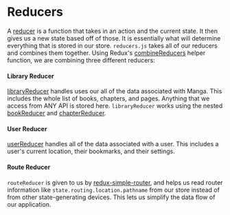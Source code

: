 Reducers
==========

A [reducer](http://rackt.org/redux/docs/basics/Reducers.html) is a function that takes in an action and the current state. It then gives us a new state based off of those. It is essentially what will determine everything that is stored in our store.  `reducers.js` takes all of our reducers and combines them together. Using Redux's [combineReducers](http://rackt.org/redux/docs/api/combineReducers.html) helper function, we are combining three different reducers:


#### Library Reducer
[libraryReducer](./libraryReducer) handles uses our all of the data associated with Manga. This includes the whole list of books, chapters, and pages. Anything that we access from ANY API is stored here. `libraryReducer` works using the nested [bookReducer](./bookReducer) and [chapterReducer](./chapterReducer).

#### User Reducer
[userReducer](./userReducer) handles all of the data associated with a user. This includes a user's current location, their bookmarks, and their settings.

#### Route Reducer
`routeReducer` is given to us by [redux-simple-router](https://github.com/rackt/react-router-redux), and helps us read router information like `state.routing.location.pathname` from our store instead of from other state-generating devices. This lets us simplify the data flow of our application.
